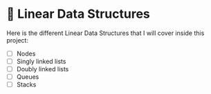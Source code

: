 # 📂 Linear Data Structures

Here is the different Linear Data Structures that I will cover inside this project:

- [ ] Nodes
- [ ] Singly linked lists
- [ ] Doubly linked lists
- [ ] Queues
- [ ] Stacks
